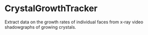 # CrystalGrowthTracker

Extract data on the growth rates of individual faces from x-ray video shadowgraphs of growing crystals.
